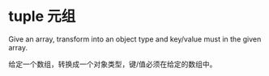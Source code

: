 # tuple 元组

Give an array, transform into an object type and key/value must in the given array.

给定一个数组，转换成一个对象类型，键/值必须在给定的数组中。
